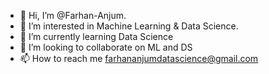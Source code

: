- 👋 Hi, I’m @Farhan-Anjum.
- 👀 I’m interested in Machine Learning & Data Science.
- 🌱 I’m currently learning Data Science
- 💞️ I’m looking to collaborate on ML and DS
- 📫 How to reach me farhananjumdatascience@gmail.com

<!---
Farhan-Anjum2/Farhan-Anjum2 is a ✨ special ✨ repository because its `README.md` (this file) appears on your GitHub profile.
You can click the Preview link to take a look at your changes.
--->
